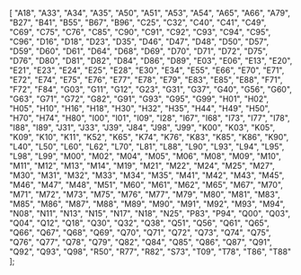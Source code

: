 [
  "A18",
  "A33",
  "A34",
  "A35",
  "A50",
  "A51",
  "A53",
  "A54",
  "A65",
  "A66",
  "A79",
  "B27",
  "B41",
  "B55",
  "B67",
  "B96",
  "C25",
  "C32",
  "C40",
  "C41",
  "C49",
  "C69",
  "C75",
  "C76",
  "C85",
  "C90",
  "C91",
  "C92",
  "C93",
  "C94",
  "C95",
  "C96",
  "D16",
  "D18",
  "D23",
  "D35",
  "D46",
  "D47",
  "D48",
  "D50",
  "D57",
  "D59",
  "D60",
  "D61",
  "D64",
  "D68",
  "D69",
  "D70",
  "D71",
  "D72",
  "D75",
  "D76",
  "D80",
  "D81",
  "D82",
  "D84",
  "D86",
  "D89",
  "E03",
  "E06",
  "E13",
  "E20",
  "E21",
  "E23",
  "E24",
  "E25",
  "E28",
  "E30",
  "E34",
  "E55",
  "E66",
  "E70",
  "E71",
  "E72",
  "E74",
  "E75",
  "E76",
  "E77",
  "E78",
  "E79",
  "E83",
  "E85",
  "E88",
  "F71",
  "F72",
  "F84",
  "G03",
  "G11",
  "G12",
  "G23",
  "G31",
  "G37",
  "G40",
  "G56",
  "G60",
  "G63",
  "G71",
  "G72",
  "G82",
  "G91",
  "G93",
  "G95",
  "G99",
  "H01",
  "H02",
  "H05",
  "H10",
  "H16",
  "H18",
  "H30",
  "H32",
  "H35",
  "H44",
  "H49",
  "H50",
  "H70",
  "H74",
  "H80",
  "I00",
  "I01",
  "I09",
  "I28",
  "I67",
  "I68",
  "I73",
  "I77",
  "I78",
  "I88",
  "I89",
  "J31",
  "J33",
  "J39",
  "J84",
  "J98",
  "J99",
  "K00",
  "K03",
  "K05",
  "K09",
  "K10",
  "K11",
  "K52",
  "K65",
  "K74",
  "K76",
  "K83",
  "K85",
  "K86",
  "K90",
  "L40",
  "L50",
  "L60",
  "L62",
  "L70",
  "L81",
  "L88",
  "L90",
  "L93",
  "L94",
  "L95",
  "L98",
  "L99",
  "M00",
  "M02",
  "M04",
  "M05",
  "M06",
  "M08",
  "M09",
  "M10",
  "M11",
  "M12",
  "M13",
  "M14",
  "M19",
  "M21",
  "M22",
  "M24",
  "M25",
  "M27",
  "M30",
  "M31",
  "M32",
  "M33",
  "M34",
  "M35",
  "M41",
  "M42",
  "M43",
  "M45",
  "M46",
  "M47",
  "M48",
  "M51",
  "M60",
  "M61",
  "M62",
  "M65",
  "M67",
  "M70",
  "M71",
  "M72",
  "M73",
  "M75",
  "M76",
  "M77",
  "M79",
  "M80",
  "M81",
  "M83",
  "M85",
  "M86",
  "M87",
  "M88",
  "M89",
  "M90",
  "M91",
  "M92",
  "M93",
  "M94",
  "N08",
  "N11",
  "N13",
  "N15",
  "N17",
  "N18",
  "N25",
  "P83",
  "P94",
  "Q00",
  "Q03",
  "Q04",
  "Q12",
  "Q18",
  "Q30",
  "Q32",
  "Q38",
  "Q51",
  "Q56",
  "Q61",
  "Q65",
  "Q66",
  "Q67",
  "Q68",
  "Q69",
  "Q70",
  "Q71",
  "Q72",
  "Q73",
  "Q74",
  "Q75",
  "Q76",
  "Q77",
  "Q78",
  "Q79",
  "Q82",
  "Q84",
  "Q85",
  "Q86",
  "Q87",
  "Q91",
  "Q92",
  "Q93",
  "Q98",
  "R50",
  "R77",
  "R82",
  "S73",
  "T09",
  "T78",
  "T86",
  "T88"
];
